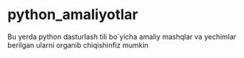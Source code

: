 # python_amaliyotlar
Bu yerda python dasturlash tili bo`yicha amaliy mashqlar va yechimlar berilgan
ularni organib chiqishinfiz mumkin
